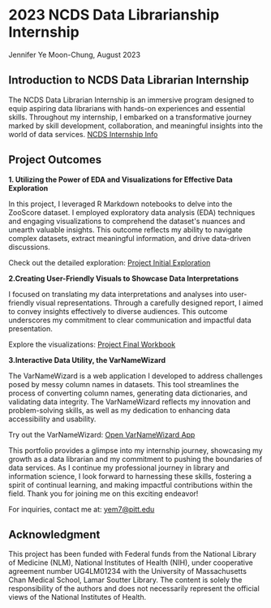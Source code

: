 # 2023 NCDS Data Librarianship Internship 

Jennifer Ye Moon-Chung, August 2023


## Introduction to NCDS Data Librarian Internship

The NCDS Data Librarian Internship is an immersive program designed to equip aspiring data librarians with hands-on experiences and essential skills. Throughout my internship, I embarked on a transformative journey marked by skill development, collaboration, and meaningful insights into the world of data services. [NCDS Internship Info](https://www.nnlm.gov/about/centers/ncds/internship)

## Project Outcomes

**1. Utilizing the Power of EDA and Visualizations for Effective Data Exploration**

In this project, I leveraged R Markdown notebooks to delve into the ZooScore dataset. I employed exploratory data analysis (EDA) techniques and engaging visualizations to comprehend the dataset's nuances and unearth valuable insights. This outcome reflects my ability to navigate complex datasets, extract meaningful information, and drive data-driven discussions.

Check out the detailed exploration: [Project Initial Exploration](./ZooScore-EDA-Basic-Info.html)

**2.Creating User-Friendly Visuals to Showcase Data Interpretations**

I focused on translating my data interpretations and analyses into user-friendly visual representations. Through a carefully designed report, I aimed to convey insights effectively to diverse audiences. This outcome underscores my commitment to clear communication and impactful data presentation.

Explore the visualizations: [Project Final Workbook](./ZooScore-EDA-presentation.html)

**3.Interactive Data Utility, the VarNameWizard**

The VarNameWizard is a web application I developed to address challenges posed by messy column names in datasets. This tool streamlines the process of converting column names, generating data dictionaries, and validating data integrity. The VarNameWizard reflects my innovation and problem-solving skills, as well as my dedication to enhancing data accessibility and usability.

Try out the VarNameWizard: [Open VarNameWizard App](https://yem7.shinyapps.io/VarNameWizard/)

This portfolio provides a glimpse into my internship journey, showcasing my growth as a data librarian and my commitment to pushing the boundaries of data services. As I continue my professional journey in library and information science, I look forward to harnessing these skills, fostering a spirit of continual learning, and making impactful contributions within the field. Thank you for joining me on this exciting endeavor!

For inquiries, contact me at: yem7@pitt.edu


## Acknowledgment
This project has been funded with Federal funds from the National Library of Medicine (NLM), National Institutes of Health (NIH), under cooperative agreement number UG4LM01234 with the University of Massachusetts Chan Medical School, Lamar Soutter Library. The content is solely the responsibility of the authors and does not necessarily represent the official views of the National Institutes of Health.
